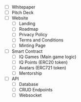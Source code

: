 - [ ] Whitepaper
- [ ] Pitch Deck
- [ ] Website
  - [ ] Landing
  - [ ] Roadmap
  - [ ] Privacy Policy
  - [ ] Terms and Conditions
  - [ ] Minting Page
- [ ] Smart Contract
  - [ ] IQ Games (Main game logic)
  - [ ] IQ Points (ERC20 token)
  - [ ] Avatars (ERC721 token)
  - [ ] Mentorship
- [ ] API
  - [ ] Database
  - [ ] CRUD Endpoints
  - [ ] Websocket
